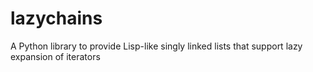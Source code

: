 # lazychains
A Python library to provide Lisp-like singly linked lists that support lazy expansion of iterators
